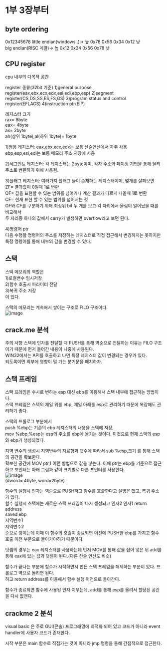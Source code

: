 # 1부 3장부터  
## byte ordering  
0x12345678
little endian(windows..)-> 높 0x78 0x56 0x34 0x12 낮  
big endian(RISC 계열)-> 높 0x12 0x34 0x56 0x78 낮  

## CPU register  
cpu 내부의 다목적 공간  

register 종류(32bit 기준)
1)general purpose register(eax,ebx,ecx,edx,esi,edi,ebp,esp)
2)segment register(CS,DS,SS,ES,FS,GS)
3)program status and control register(EFLAGS)
4)instruction ptr(EIP)

레지스터 크기  
rax= 8byte  
eax= 4byte  
ax= 2byte  
ah(상위 1byte),al(하위 1byte)= 1byte  

1)범용 레지스터: 
eax,ebx,ecx,edx는 보통 산술연산에서 자주 사용  
ebp,esp,esi,edi는 보통 메모리 주소 저장에 사용

2)세그먼트 레지스터:
각 레지스터는 2byte이며, 각자 주소와 페이징 기법을 통해 물리주소로 변환하기 위해 사용됨.  

3)플래그 레지스터:
여러가지 플래그 들이 존재하는 레지스터이며, 몇개를 살펴보면  
ZF= 결과값이 0일때 1로 변환  
OF= 값을 표현할 수 있는 범위를 넘어거나 계산 결과가 다르게 나올때 1로 변환  
CF= 현재 표현 할 수 있는 범위를 넘어서는 것  
OF와 CF를 구분하기 위해 최상위 bit 두 개를 보고 각 자리에서 올림이 일어났을 때를 비교해서  
두 자리중 하나의 값에서 carry가 발생하면 overflow라고 보면 된다.  

4)명령어 ptr  
다음 수행할 명령어의 주소를 저장하는 레지스터로 직접 접근해서 변경하지는 못하지만 특정 명령어를 통해 내부의 값을 변경할 수 있다.  

## 스택  
스택 메모리의 역할은  
1)로컬변수 임시저장  
2)함수 호출시 파라미터 전달  
3)복귀 주소 저장  
이 있다.  

스택의 메모리는 계속해서 쌓이는 구조로 FILO 구조이다.  
![image](https://user-images.githubusercontent.com/65746019/117152918-71a28080-adf5-11eb-80aa-a60ea0777b9d.png)  


## crack.me 분석  
주의 사항
스택에 인자를 전달할 때 PUSH를 통해 역순으로 전달하는 이유는 FILO 구조이기 때문에 먼저 들어간 내용이 나중에 사용된다.  
WIN32에서는 API를 호출하고 나면 특정 레지스터 값이 변경되는 경우가 있다.  
되도록이면 외부에 영향이 덜 가는 분기문을 패치하자.  

## 스택 프레임  
스택 프레임은 수시로 변하는 esp 대신 ebp를 이용해서 스택 내부에 접근하는 방법이다.  
스택 프레임은 스택의 제일 위를 ebp, 제일 아래를 esp로 관리하기 때문에 복잡해도 관리하기 좋다.  

스택의 프롤로그 부분에서  
push %ebp는 기존의 ebp 레지스터의 내용을 스택에 저장,  
mov %ebp,%esp는 esp의 주소를 ebp에 옮기는 것이다. 이것으로 현재 스택의 esp와 ebp가 생성되었다.  

지역 변수의 생성시 지역변수의 자료형과 갯수에 따라서 sub %esp,크기 를 통해 스택의 공간을 확보한다.  
확보한 공간에 MOV ptr,1 이런 방법으로 값을 넣는다. 이때 ptr는 ebp를 기준으로 접근하고 포인터는 아래 그림과 같이 크기별로 다른 포인터를 사용한다.  
![image](https://user-images.githubusercontent.com/65746019/117163062-42dcd800-adfe-11eb-98f3-225ede869bfa.png)  
(dword= 4byte, word=2byte)  

함수의 실행시 인자는 역순으로 PUSH하고 함수를 호출한다고 설명은 했고, 복귀 주소가 있다.  
함수 실행시 스택에는 새로운 스택 프레임이 다시 생성되고
인자2
인자1
return address  
saved ebp  
지역변수1  
지역변수2  
순으로 쌓이는데 이때 이 함수의 호출이 종료되면 이전에 PUSH한 ebp를 가지고 함수 호출 이전 부분으로 돌아가야하기 때문이다.  

덧셈의 경우는 eax 레지스터를 사용하는데 먼저 MOV를 통해 값을 집어 넣은 뒤 add를 통해 eax에 있는 값과 덧셈이 된다.(다른 산술 연산도 비슷)  

함수가 끝나는 부분에 함수가 시작하면서 만든 스택 프레임을 해제하는 부분이 있다. 프롤로그 역으로 돌리면 된다.  
하고 return address를 이용해서 함수 실행 이전으로 돌아간다.  

함수가 종료되면 함수에 사용된 인자 지우는데, add를 통해 esp를 올려서 할당된 공간을 다시 없앤다.  


## crackme 2 분석  
visual basic 은 주로 GUI(콘솔) 프로그래밍에 최적화 되어 있고 코드가 아니라 event handler에 사용자 코드가 존재한다.  

시작 부분은 main 함수로 직접가는 것이 아니라 jmp 명령을 통해 간접적으로 접근한다.  




